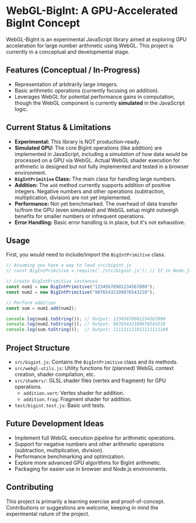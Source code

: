 # WebGL-BigInt: A GPU-Accelerated BigInt Concept

WebGL-BigInt is an experimental JavaScript library aimed at exploring GPU acceleration for large number arithmetic using WebGL. This project is currently in a conceptual and developmental stage.

## Features (Conceptual / In-Progress)

*   Representation of arbitrarily large integers.
*   Basic arithmetic operations (currently focusing on addition).
*   Leverages WebGL for potential performance gains in computation, though the WebGL component is currently **simulated** in the JavaScript logic.

## Current Status & Limitations

*   **Experimental:** This library is NOT production-ready.
*   **Simulated GPU:** The core BigInt operations (like addition) are implemented in JavaScript, including a *simulation* of how data would be processed on a GPU via WebGL. Actual WebGL shader execution for arithmetic is designed but not fully implemented and tested in a browser environment.
*   **`BigIntPrimitive` Class:** The main class for handling large numbers.
*   **Addition:** The `add` method currently supports addition of positive integers. Negative numbers and other operations (subtraction, multiplication, division) are not yet implemented.
*   **Performance:** Not yet benchmarked. The overhead of data transfer to/from the GPU (even simulated) and WebGL setup might outweigh benefits for smaller numbers or infrequent operations.
*   **Error Handling:** Basic error handling is in place, but it's not exhaustive.

## Usage

First, you would need to include/import the `BigIntPrimitive` class.

```javascript
// Assuming you have a way to load src/bigint.js
// const BigIntPrimitive = require('./src/bigint.js'); // If in Node.js like environment

// Create BigIntPrimitive instances
const num1 = new BigIntPrimitive("12345678901234567890");
const num2 = new BigIntPrimitive("98765432109876543210");

// Perform addition
const sum = num1.add(num2);

console.log(num1.toString()); // Output: 12345678901234567890
console.log(num2.toString()); // Output: 98765432109876543210
console.log(sum.toString());  // Output: 111111111011111111100
```

## Project Structure

*   `src/bigint.js`: Contains the `BigIntPrimitive` class and its methods.
*   `src/webgl-utils.js`: Utility functions for (planned) WebGL context creation, shader compilation, etc.
*   `src/shaders/`: GLSL shader files (vertex and fragment) for GPU operations.
    *   `addition.vert`: Vertex shader for addition.
    *   `addition.frag`: Fragment shader for addition.
*   `test/bigint.test.js`: Basic unit tests.

## Future Development Ideas

*   Implement full WebGL execution pipeline for arithmetic operations.
*   Support for negative numbers and other arithmetic operations (subtraction, multiplication, division).
*   Performance benchmarking and optimization.
*   Explore more advanced GPU algorithms for BigInt arithmetic.
*   Packaging for easier use in browser and Node.js environments.

## Contributing

This project is primarily a learning exercise and proof-of-concept. Contributions or suggestions are welcome, keeping in mind the experimental nature of the project.

```
